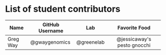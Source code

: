# List of student contributors

| Name | GitHub Username | Lab | Favorite Food |
| ---- | --------------- | --- | :-----------: |
| Greg Way | @gwaygenomics | @greenelab | @jessicaway's pesto gnocchi |

